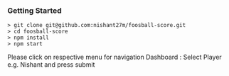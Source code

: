 
### Getting Started
```
> git clone git@github.com:nishant27m/foosball-score.git
> cd foosball-score
> npm install
> npm start
```

Please click on respective menu for navigation
Dashboard : Select Player e.g. Nishant and press submit
